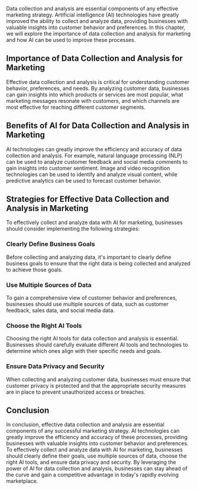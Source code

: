 
Data collection and analysis are essential components of any effective marketing strategy. Artificial intelligence (AI) technologies have greatly improved the ability to collect and analyze data, providing businesses with valuable insights into customer behavior and preferences. In this chapter, we will explore the importance of data collection and analysis for marketing and how AI can be used to improve these processes.

Importance of Data Collection and Analysis for Marketing
--------------------------------------------------------

Effective data collection and analysis is critical for understanding customer behavior, preferences, and needs. By analyzing customer data, businesses can gain insights into which products or services are most popular, what marketing messages resonate with customers, and which channels are most effective for reaching different customer segments.

Benefits of AI for Data Collection and Analysis in Marketing
------------------------------------------------------------

AI technologies can greatly improve the efficiency and accuracy of data collection and analysis. For example, natural language processing (NLP) can be used to analyze customer feedback and social media comments to gain insights into customer sentiment. Image and video recognition technologies can be used to identify and analyze visual content, while predictive analytics can be used to forecast customer behavior.

Strategies for Effective Data Collection and Analysis in Marketing
------------------------------------------------------------------

To effectively collect and analyze data with AI for marketing, businesses should consider implementing the following strategies:

### Clearly Define Business Goals

Before collecting and analyzing data, it's important to clearly define business goals to ensure that the right data is being collected and analyzed to achieve those goals.

### Use Multiple Sources of Data

To gain a comprehensive view of customer behavior and preferences, businesses should use multiple sources of data, such as customer feedback, sales data, and social media data.

### Choose the Right AI Tools

Choosing the right AI tools for data collection and analysis is essential. Businesses should carefully evaluate different AI tools and technologies to determine which ones align with their specific needs and goals.

### Ensure Data Privacy and Security

When collecting and analyzing customer data, businesses must ensure that customer privacy is protected and that the appropriate security measures are in place to prevent unauthorized access or breaches.

Conclusion
----------

In conclusion, effective data collection and analysis are essential components of any successful marketing strategy. AI technologies can greatly improve the efficiency and accuracy of these processes, providing businesses with valuable insights into customer behavior and preferences. To effectively collect and analyze data with AI for marketing, businesses should clearly define their goals, use multiple sources of data, choose the right AI tools, and ensure data privacy and security. By leveraging the power of AI for data collection and analysis, businesses can stay ahead of the curve and gain a competitive advantage in today's rapidly evolving marketplace.
